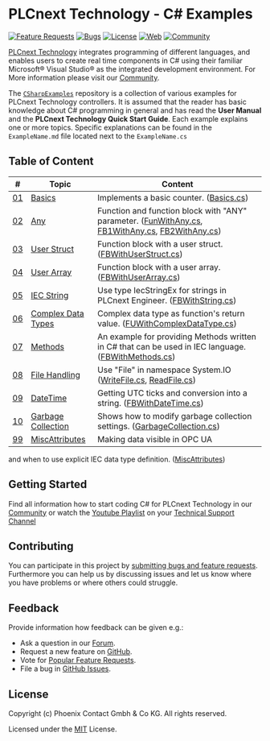 # PLCnext Technology - C# Examples

[![Feature Requests](https://img.shields.io/github/issues/PLCnext/CSharpExamples/feature-request.svg)](https://github.com/PLCnext/CSharpExamples/issues?q=is%3Aopen+is%3Aissue+label%3Afeature-request+sort%3Areactions-%2B1-desc)
[![Bugs](https://img.shields.io/github/issues/PLCnext/CSharpExamples/bug.svg)](https://github.com/PLCnext/CSharpExamples/issues?utf8=✓&q=is%3Aissue+is%3Aopen+label%3Abug)
[![License](https://img.shields.io/badge/license-MIT-blue.svg)](LICENSE)
[![Web](https://img.shields.io/badge/PLCnext-Website-blue.svg)](https://www.phoenixcontact.com/plcnext)
[![Community](https://img.shields.io/badge/PLCnext-Community-blue.svg)](https://www.plcnext-community.net)

[PLCnext Technology](https://phoenixcontact.com/plcnext) integrates programming of different languages, and enables users to create real time components in C# using their familiar Microsoft&reg; Visual Studio&reg; as the integrated development environment.
For More information please visit our [Community](https://www.plcnext-community.net).

The [`CSharpExamples`](https://github.com/PLCnext/CSharpExamples) repository is a collection of various examples for PLCnext Technology controllers. It is assumed that the reader has basic knowledge about C# programming in general and has read the **User Manual** and the **PLCnext Technology Quick Start Guide**. Each example explains one or more topics. Specific explanations can be found in the `ExampleName.md` file located next to the `ExampleName.cs`

## Table of Content

|\#| Topic | Content
| ----- | ------ | ------
|[01](PLCnext_CSharpExamples/01_Basics/)| [Basics](PLCnext_CSharpExamples/01_Basics/Basics.md) | Implements a basic counter. ([Basics.cs](PLCnext_CSharpExamples/01_Basics/Basics.cs))
|[02](PLCnext_CSharpExamples/02_Any/)| [Any](PLCnext_CSharpExamples/02_Any/Any.md) | Function and function block with "ANY" parameter. ([FunWithAny.cs](PLCnext_CSharpExamples/02_Any/FunWithAny.cs), [FB1WithAny.cs](PLCnext_CSharpExamples/02_Any/FB1WithAny.cs), [FB2WithAny.cs](PLCnext_CSharpExamples/02_Any/FB2WithAny.cs))
|[03](PLCnext_CSharpExamples/03_UserStruct/)| [User Struct](PLCnext_CSharpExamples/03_UserStruct/UserStruct.md) | Function block with a user struct. ([FBWithUserStruct.cs](PLCnext_CSharpExamples/03_UserStruct/FBWithUserStruct.cs))
|[04](PLCnext_CSharpExamples/04_UserArray/)| [User Array](PLCnext_CSharpExamples/04_UserArray/UserArray.md) | Function block with a user array. ([FBWithUserArray.cs](PLCnext_CSharpExamples/04_UserArray/FBWithUserArray.cs))
|[05](PLCnext_CSharpExamples/05_IECString/)| [IEC String](PLCnext_CSharpExamples/05_IECString/IECString.md) | Use type IecStringEx for strings in PLCnext Engineer. ([FBWithString.cs](PLCnext_CSharpExamples/05_IECString/FBWithString.cs))
|[06](PLCnext_CSharpExamples/06_ComplexDataTypes/)| [Complex Data Types](PLCnext_CSharpExamples/06_ComplexDataTypes/ComplexDataTypes.md) | Complex data type as function's return value. ([FUWithComplexDataType.cs](PLCnext_CSharpExamples/06_ComplexDataTypes/FUWithComplexDataType.cs))
|[07](PLCnext_CSharpExamples/07_Methods/)| [Methods](PLCnext_CSharpExamples/07_Methods/Methods.md) | An example for providing Methods written in C# that can be used in IEC language. ([FBWithMethods.cs](PLCnext_CSharpExamples/07_Methods/FBWithMethods.cs))
|[08](PLCnext_CSharpExamples/08_FileHandling)| [File Handling](PLCnext_CSharpExamples/08_FileHandling/FileHandling.md) | Use "File" in namespace System.IO ([WriteFile.cs](PLCnext_CSharpExamples/08_FileHandling/WriteFile.cs), [ReadFile.cs](PLCnext_CSharpExamples/08_FileHandling/ReadFile.cs))
|[09](PLCnext_CSharpExamples/09_DateTime/)| [DateTime](PLCnext_CSharpExamples/09_DateTime/DateTime.md) | Getting UTC ticks and conversion into a string. ([FBWithDateTime.cs](PLCnext_CSharpExamples/09_DateTime/FBWithDateTime.cs))
|[10](PLCnext_CSharpExamples/10_GarbageCollection/)| [Garbage Collection](PLCnext_CSharpExamples/10_GarbageCollection/GarbageCollection.md) | Shows how to modify garbage collection settings. ([GarbageCollection.cs](PLCnext_CSharpExamples/10_GarbageCollection/GarbageCollection.cs))
|[99](PLCnext_CSharpExamples/99_MiscAttribues/)| [MiscAttributes](PLCnext_CSharpExamples/99_MiscAttribues/MiscAttributes.md) | Making data visible in OPC UA 
and when to use explicit IEC data type definition. ([MiscAttributes](PLCnext_CSharpExamples/99_MiscAttribues/MiscAttributes.cs))

## Getting Started

Find all information how to start coding C# for PLCnext Technology in our [Community](https://www.plcnext-community.net/index.php?option=com_content&view=category&layout=blog&id=74&Itemid=350&lang=en) or watch the [Youtube Playlist](https://www.youtube.com/playlist?list=PLXpIBdAgtoRKO3lWQAQweje1oC7JwJcnM) on your [Technical Support Channel](https://www.youtube.com/c/PhoenixContactTechnicalSupport)

## Contributing

You can participate in this project by [submitting bugs and feature requests](https://github.com/PLCnext/CSharpExamples/issues). 
Furthermore you can help us by discussing issues and let us know where you have problems or where others could struggle.

## Feedback

Provide information how feedback can be given e.g.:

* Ask a question in our [Forum](https://www.plcnext-community.net/index.php?option=com_easydiscuss&view=categories&Itemid=221&lang=en).
* Request a new feature on [GitHub](CONTRIBUTING.md).
* Vote for [Popular Feature Requests](https://github.com/PLCnext/CSharpExamples/issues?q=is%3Aopen+is%3Aissue+label%3Afeature-request+sort%3Areactions-%2B1-desc).
* File a bug in [GitHub Issues](https://github.com/PLCnext/CSharpExamples/issues).

## License

Copyright (c) Phoenix Contact Gmbh & Co KG. All rights reserved.

Licensed under the [MIT](LICENSE) License.

